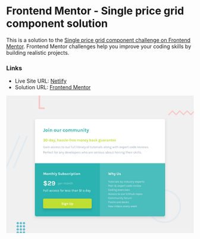 # Frontend Mentor - Single price grid component solution

This is a solution to the [Single price grid component challenge on Frontend Mentor](https://www.frontendmentor.io/challenges/single-price-grid-component-5ce41129d0ff452fec5abbbc). Frontend Mentor challenges help you improve your coding skills by building realistic projects.

### Links

- Live Site URL: [Netlify](https://frontendmentor-solutions.netlify.app/single-price-grid-component/)
- Solution URL: [Frontend Mentor](https://www.frontendmentor.io/solutions/results-summary-with-animated-counters-wUs6TNJdn5)

![This is an image](./design/desktop-preview.jpg)
